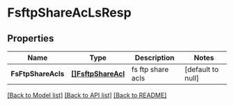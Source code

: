 # FsftpShareAcLsResp

## Properties
Name | Type | Description | Notes
------------ | ------------- | ------------- | -------------
**FsFtpShareAcls** | [**[]FsftpShareAcl**](FSFTPShareACL.md) | fs ftp share acls | [default to null]

[[Back to Model list]](../README.md#documentation-for-models) [[Back to API list]](../README.md#documentation-for-api-endpoints) [[Back to README]](../README.md)


